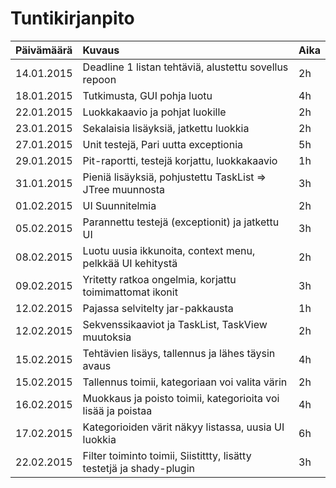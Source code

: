 # Tuntikirjanpito

| Päivämäärä    | Kuvaus        | Aika  |
|:--------------|:--------------|:----- |
| 14.01.2015    | Deadline 1 listan tehtäviä, alustettu sovellus repoon | 2h |
| 18.01.2015    | Tutkimusta, GUI pohja luotu | 4h |
| 22.01.2015    | Luokkakaavio ja pohjat luokille | 2h |
| 23.01.2015    | Sekalaisia lisäyksiä, jatkettu luokkia | 2h |
| 27.01.2015    | Unit testejä, Pari uutta exceptionia | 5h |
| 29.01.2015    | Pit-raportti, testejä korjattu, luokkakaavio | 1h |
| 31.01.2015    | Pieniä lisäyksiä, pohjustettu TaskList => JTree muunnosta | 3h |
| 01.02.2015    | UI Suunnitelmia | 2h |
| 05.02.2015    | Parannettu testejä (exceptionit) ja jatkettu UI | 3h |
| 08.02.2015    | Luotu uusia ikkunoita, context menu, pelkkää UI kehitystä | 2h |
| 09.02.2015    | Yritetty ratkoa ongelmia, korjattu toimimattomat ikonit | 3h |
| 12.02.2015    | Pajassa selvitelty jar-pakkausta | 1h |
| 12.02.2015    | Sekvenssikaaviot ja TaskList, TaskView muutoksia | 2h |
| 15.02.2015    | Tehtävien lisäys, tallennus ja lähes täysin avaus | 4h |
| 15.02.2015    | Tallennus toimii, kategoriaan voi valita värin | 2h |
| 16.02.2015    | Muokkaus ja poisto toimii, kategorioita voi lisää ja poistaa | 4h |
| 17.02.2015    | Kategorioiden värit näkyy listassa, uusia UI luokkia | 6h |
| 22.02.2015    | Filter toiminto toimii, Siistittty, lisätty testetjä ja shady-plugin  | 3h |
